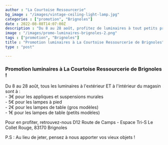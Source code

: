 ```yaml
---
author : "La Courtoise Ressourcerie"
bg_image : "/images/vintage-ceiling-light-lamp.jpg"
categories : ["promotion", "Brignoles"]
date : 2022-08-08T14:07:00Z
description : "Du 8 au 28 août, profitez de luminaires à tout petits prix à La Courtoise Ressourcerie de Brignoles"
image : "/images/promo-luminaires-brignoles-2.png"
tags : ["promotion", "Brignoles"]
title : "Promotion luminaires à La Courtoise Ressourcerie de Brignoles"
type : "post"

---
```

### Promotion luminaires à La Courtoise Ressourcerie de Brignoles !

Du 8 au 28 août, tous les luminaires à l'extérieur ET à l'intérieur du magasin sont à :  
\- 3€ pour les appliques et suspensions murales  
\- 5€ pour les lampes à pied  
\- 2€ pour les lampes de table (gros modèles)  
\- 1€ pour les lampes de table (petits modèles)

Pour en profiter, retrouvez-nous D12 Route de Camps - Espace Tri-S Le Collet Rouge, 83170 Brignoles

P.S : Au lieu de jeter, pensez à nous apporter vos vieux objets !
